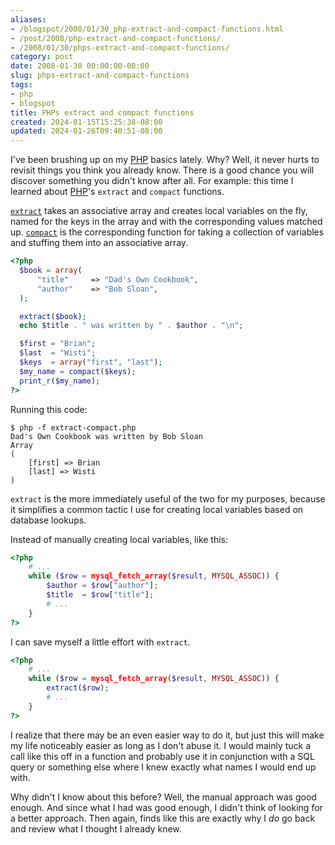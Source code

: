 ```yaml
---
aliases:
- /blogspot/2008/01/30_php-extract-and-compact-functions.html
- /post/2008/php-extract-and-compact-functions/
- /2008/01/30/phps-extract-and-compact-functions/
category: post
date: 2008-01-30 00:00:00-08:00
slug: phps-extract-and-compact-functions
tags:
- php
- blogspot
title: PHPs extract and compact functions
created: 2024-01-15T15:25:38-08:00
updated: 2024-01-26T09:40:51-08:00
---
```


I've been brushing up on my [PHP](../../../card/PHP.md) basics lately. Why? Well, it never hurts to revisit things you think you already know. There is a good chance you will discover something you didn't know after all. For example: this time I learned about [PHP](http://php.net)'s `extract` and `compact` functions.

<!--more-->

[`extract`](http://us3.php.net/manual/en/function.extract.php) takes an associative array and creates local variables on the fly, named for the keys in the array and with the corresponding values matched up. [`compact`](http://us3.php.net/manual/en/function.compact.php) is the corresponding function for taking a collection of variables and stuffing them into an associative array.

````php
<?php
  $book = array(
      "title"     => "Dad's Own Cookbook",
      "author"    => "Bob Sloan",
  );

  extract($book);
  echo $title . " was written by " . $author . "\n";

  $first = "Brian";
  $last  = "Wisti";
  $keys  = array("first", "last");
  $my_name = compact($keys);
  print_r($my_name);
?>
````

Running this code:

````
$ php -f extract-compact.php
Dad's Own Cookbook was written by Bob Sloan
Array
(
    [first] => Brian
    [last] => Wisti
)
````

`extract` is the more immediately useful of the two for my purposes, because it simplifies a common tactic I use for creating local variables based on database lookups.

Instead of manually creating local variables, like this:

````php
<?php
    # ...
    while ($row = mysql_fetch_array($result, MYSQL_ASSOC)) {
        $author = $row["author"];
        $title  = $row["title"];
        # ...
    }
?>
````

I can save myself a little effort with `extract`.

````php
<?php
    # ...
    while ($row = mysql_fetch_array($result, MYSQL_ASSOC)) {
        extract($row);
        # ...
    }
?>
````

I realize that there may be an even easier way to do it, but just this will make my life noticeably easier as long as I don't abuse it. I would mainly tuck a call like this off in a function and probably use it in conjunction with a SQL query or something else where I knew exactly what names I would end up with.

Why didn't I know about this before? Well, the manual approach was good enough. And since what I had was good enough, I didn't think of looking for a better approach. Then again, finds like this are exactly why I *do* go back and review what I thought I already knew.
